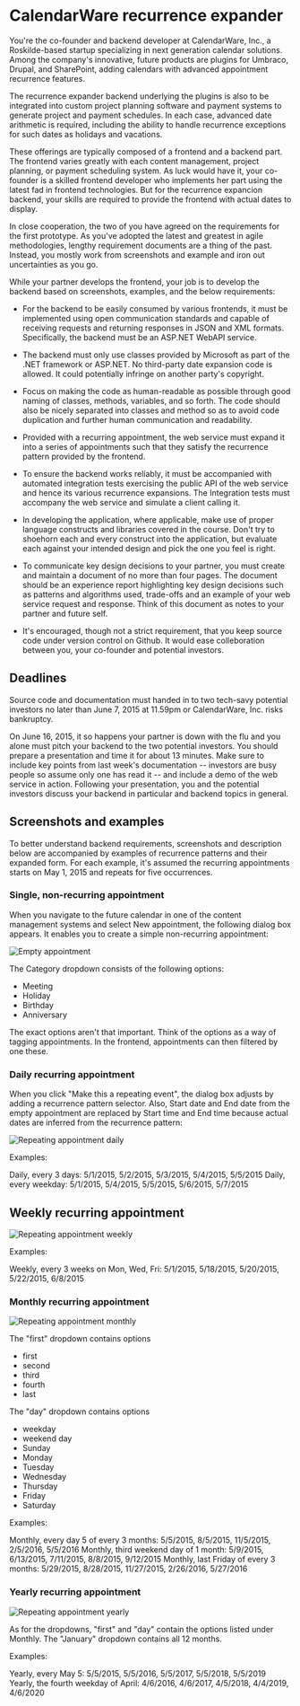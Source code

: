 # CalendarWare recurrence expander

You're the co-founder and backend developer at CalendarWare, Inc., a
Roskilde-based startup specializing in next generation calendar
solutions. Among the company's innovative, future products are plugins for
Umbraco, Drupal, and SharePoint, adding calendars with advanced
appointment recurrence features. 

The recurrence expander backend underlying
the plugins is also to be integrated into custom project planning
software and payment systems to generate project and payment
schedules. In each case, advanced date arithmetic is
required, including the ability to handle recurrence exceptions for
such dates as holidays and vacations.

These offerings are typically composed of a frontend and a backend
part. The frontend varies greatly with each content management,
project planning, or payment scheduling system. As luck would have it,
your co-founder is a skilled frontend developer who implements her
part using the latest fad in frontend technologies. But for the 
recurrence expancion backend, your skills are required to provide the
frontend with actual dates to display.

In close cooperation, the two of you have agreed on the requirements
for the first prototype. As you've adopted the latest and greatest in
agile methodologies, lengthy requirement documents are a
thing of the past. Instead, you mostly work from screenshots and
example and iron out uncertainties as you go.

While your partner develops the frontend, your job is to develop the
backend based on screenshots, examples, and the below requirements:

  - For the backend to be easily consumed by various frontends, it
    must be implemented using open communication standards and capable
    of receiving requests and returning responses in JSON and XML
    formats. Specifically, the backend must be an ASP.NET WebAPI
    service.

  - The backend must only use classes provided by Microsoft as
    part of the .NET framework or ASP.NET. No third-party
	date expansion code is allowed. It could potentially infringe on 
	another party's copyright.

  - Focus on making the code as human-readable as possible through
    good naming of classes, methods, variables, and so forth. The code
    should also be nicely separated into classes and method so as to
    avoid code duplication and further human communication and readability.

  - Provided with a recurring appointment, the web service must expand
    it into a series of appointments such that they satisfy the 
	recurrence pattern provided by the frontend. 

  - To ensure the backend works reliably, it must be accompanied with
    automated integration tests exercising the public API of the web 
	service and hence its various recurrence expansions. The Integration 
	tests must accompany the web service and simulate a client calling it.

  - In developing the application, where applicable, make use of
    proper language constructs and libraries covered in the
    course. Don't try to shoehorn each and every construct into the
    application, but evaluate each against your intended design and
    pick the one you feel is right.

  - To communicate key design decisions to your partner, you must
    create and maintain a document of no more than four pages. The
    document should be an experience report highlighting key design 
	decisions such as patterns and algorithms
    used, trade-offs and an example of your web service request and
    response. Think of this document as notes to your partner and
    future self.

  - It's encouraged, though not a strict requirement, that you keep
    source code under version control on Github. It would ease
	colleboration between you, your co-founder and potential investors.

## Deadlines

Source code and documentation must handed in to two tech-savy
potential investors no later than June 7, 2015 at 11.59pm or
CalendarWare, Inc. risks bankruptcy.

On June 16, 2015, it so happens your partner is down with the flu and 
you alone must pitch your backend to the two potential investors. You
should prepare a presentation and time it for about 13 minutes. Make
sure to include key points from last week's documentation -- investors
are busy people so assume only one has read it -- and include a demo of
the web service in action. Following your presentation, you and the
potential investors discuss your backend in particular and
backend topics in general.

## Screenshots and examples

To better understand backend requirements, screenshots and description below are
accompanied by examples of recurrence patterns and their expanded form. For 
each example, it's assumed the recurring appointments starts on May 1, 2015 and
repeats for five occurrences.

### Single, non-recurring appointment

When you navigate to the future calendar in one of the content management systems 
and select New appointment, the following dialog box appears. It enables you to 
create a simple non-recurring appointment:

![Empty appointment](Empty-appointment.png)

The Category dropdown consists of the following options:

  - Meeting
  - Holiday
  - Birthday
  - Anniversary

The exact options aren't that important. Think of the options as a way of
tagging appointments. In the frontend, appointments can then filtered by 
one these.

### Daily recurring appointment

When you click "Make this a repeating event", the dialog box adjusts by
adding a recurrence pattern selector. Also, Start date and End date 
from the empty appointment are replaced by Start time
and End time because actual dates are inferred from the recurrence
pattern:

![Repeating appointment daily](Repeating-appointment-daily.png)

Examples: 

Daily, every 3 days: 5/1/2015, 5/2/2015, 5/3/2015, 5/4/2015, 5/5/2015
Daily, every weekday: 5/1/2015, 5/4/2015, 5/5/2015, 5/6/2015, 5/7/2015

## Weekly recurring appointment

![Repeating appointment weekly](Repeating-appointment-weekly.png)

Examples: 

Weekly, every 3 weeks on Mon, Wed, Fri: 5/1/2015, 5/18/2015, 5/20/2015, 5/22/2015, 6/8/2015

### Monthly recurring appointment

![Repeating appointment monthly](Repeating-appointment-monthly.png)

The "first" dropdown contains options

  - first
  - second
  - third
  - fourth
  - last

The "day" dropdown contains options

  - weekday
  - weekend day
  - Sunday
  - Monday
  - Tuesday
  - Wednesday
  - Thursday
  - Friday
  - Saturday

Examples:

Monthly, every day 5 of every 3 months: 5/5/2015, 8/5/2015, 11/5/2015, 2/5/2016, 5/5/2016
Monthly, third weekend day of 1 month: 5/9/2015, 6/13/2015, 7/11/2015, 8/8/2015, 9/12/2015
Monthly, last Friday of every 3 months: 5/29/2015, 8/28/2015, 11/27/2015, 2/26/2016, 5/27/2016

### Yearly recurring appointment

![Repeating appointment yearly](Repeating-appointment-yearly.png)

As for the dropdowns, "first" and "day" contain the options listed under Monthly. The
"January" dropdown contains all 12 months.

Examples:

Yearly, every May 5: 5/5/2015, 5/5/2016, 5/5/2017, 5/5/2018, 5/5/2019
Yearly, the fourth weekday of April: 4/6/2016, 4/6/2017, 4/5/2018, 4/4/2019, 4/6/2020



